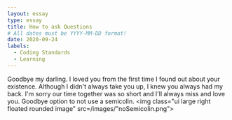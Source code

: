 ```yaml
---
layout: essay
type: essay
title: How to ask Questions
# All dates must be YYYY-MM-DD format!
date: 2020-09-24
labels:
  - Coding Standards
  - Learning
---
```

Goodbye my darling. I loved you from the first time I found out about your existence. Although I didn't always take you up, I knew you always had my back. I'm sorry our time together was so short and I'll always miss and love you. Goodbye option to not use a semicolin.
<img class="ui large right floated rounded image" src=/images/"noSemicolin.png">
